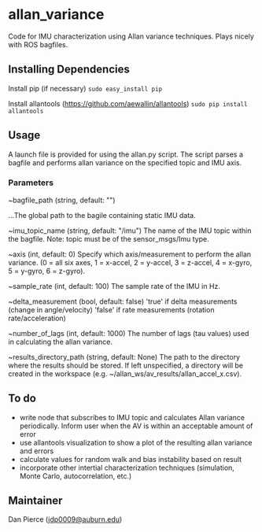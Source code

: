 # allan_variance #
Code for IMU characterization using Allan variance techniques. Plays nicely with ROS bagfiles.

## Installing Dependencies ##

Install pip (if necessary)
```sudo easy_install pip```

Install allantools (https://github.com/aewallin/allantools)
```sudo pip install allantools```

## Usage ##

A launch file is provided for using the allan.py script. The script parses a bagfile and performs allan variance on the specified topic and IMU axis. 

### Parameters ###

~bagfile_path (string, default: "")

...The global path to the bagile containing static IMU data.

~imu_topic_name (string, default: "/imu")
	The name of the IMU topic within the bagfile. Note: topic must be of the sensor_msgs/Imu type.

~axis (int, default: 0)
	Specify which axis/measurement to perform the allan variance. (0 = all six axes, 1 = x-accel, 2 = y-accel, 3 = z-accel, 4 = x-gyro, 5 = y-gyro, 6 = z-gyro).

~sample_rate (int, default: 100)
	The sample rate of the IMU in Hz.

~delta_measurement (bool, default: false)
    'true' if delta measurements (change in angle/velocity)
    'false' if rate measurements (rotation rate/acceleration)

~number_of_lags (int, default: 1000)
	The number of lags (tau values) used in calculating the allan variance.

~results_directory_path (string, default: None)
    The path to the directory where the results should be stored. If left unspecified, a directory will be created in the workspace (e.g. ~/allan_ws/av_results/allan_accel_x.csv).

## To do ##

- write node that subscribes to IMU topic and calculates Allan variance periodically. Inform user when the AV is within an acceptable amount of error
- use allantools visualization to show a plot of the resulting allan variance and errors
- calculate values for random walk and bias instability based on result
- incorporate other intertial characterization techniques (simulation, Monte Carlo, autocorrelation, etc.)

## Maintainer ##
Dan Pierce (jdp0009@auburn.edu)